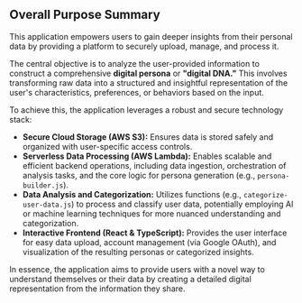 ## Overall Purpose Summary

This application empowers users to gain deeper insights from their personal data by providing a platform to securely upload, manage, and process it.

The central objective is to analyze the user-provided information to construct a comprehensive **digital persona** or **"digital DNA."** This involves transforming raw data into a structured and insightful representation of the user's characteristics, preferences, or behaviors based on the input.

To achieve this, the application leverages a robust and secure technology stack:
*   **Secure Cloud Storage (AWS S3):** Ensures data is stored safely and organized with user-specific access controls.
*   **Serverless Data Processing (AWS Lambda):** Enables scalable and efficient backend operations, including data ingestion, orchestration of analysis tasks, and the core logic for persona generation (e.g., `persona-builder.js`).
*   **Data Analysis and Categorization:** Utilizes functions (e.g., `categorize-user-data.js`) to process and classify user data, potentially employing AI or machine learning techniques for more nuanced understanding and categorization.
*   **Interactive Frontend (React & TypeScript):** Provides the user interface for easy data upload, account management (via Google OAuth), and visualization of the resulting personas or categorized insights.

In essence, the application aims to provide users with a novel way to understand themselves or their data by creating a detailed digital representation from the information they share.
